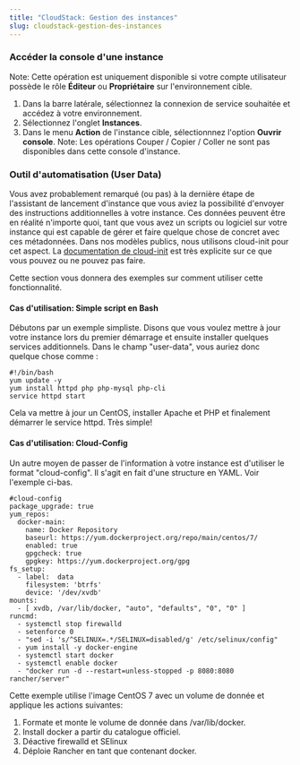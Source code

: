 ```yaml
---
title: "CloudStack: Gestion des instances"
slug: cloudstack-gestion-des-instances
---
```



### Accéder la console d'une instance
Note: Cette opération est uniquement disponible si votre compte utilisateur possède le rôle **Éditeur** ou **Propriétaire** sur l'environnement cible.

1. Dans la barre latérale, sélectionnez la connexion de service souhaitée et accédez à votre environnement.
1. Sélectionnez l'onglet **Instances**.
1. Dans le menu **Action** de l'instance cible, sélectionnnez l'option **Ouvrir console**.
Note: Les opérations Couper / Copier / Coller ne sont pas disponibles dans cette console d'instance.

### Outil d'automatisation (User Data)
Vous avez probablement remarqué (ou pas) à la dernière étape de l'assistant de lancement d'instance que vous aviez la possibilité d'envoyer des instructions additionnelles à votre instance. Ces données peuvent être en réalité n'importe quoi, tant que vous avez un scripts ou logiciel sur votre instance qui est capable de gérer et faire quelque chose de concret avec ces métadonnées. Dans nos modèles publics, nous utilisons cloud-init pour cet aspect. La [documentation de cloud-init](https://cloudinit.readthedocs.org/en/latest/) est très explicite sur ce que vous pouvez ou ne pouvez pas faire.

Cette section vous donnera des exemples sur comment utiliser cette fonctionnalité.

#### Cas d'utilisation: Simple script en Bash
Débutons par un exemple simpliste. Disons que vous voulez mettre à jour votre instance lors du premier démarrage et ensuite installer quelques services additionnels. Dans le champ "user-data", vous auriez donc quelque chose comme :

```
#!/bin/bash
yum update -y
yum install httpd php php-mysql php-cli
service httpd start
```

Cela va mettre à jour un CentOS, installer Apache et PHP et finalement démarrer le service httpd. Très simple!

#### Cas d'utilisation: Cloud-Config
Un autre moyen de passer de l'information à votre instance est d'utiliser le format "cloud-config". Il s'agit en fait d'une structure en YAML. Voir l'exemple ci-bas.

```
#cloud-config
package_upgrade: true
yum_repos:
  docker-main:
    name: Docker Repository
    baseurl: https://yum.dockerproject.org/repo/main/centos/7/
    enabled: true
    gpgcheck: true
    gpgkey: https://yum.dockerproject.org/gpg
fs_setup:
  - label:  data
    filesystem: 'btrfs'
    device: '/dev/xvdb'
mounts:
  - [ xvdb, /var/lib/docker, "auto", "defaults", "0", "0" ]
runcmd:
  - systemctl stop firewalld
  - setenforce 0
  - "sed -i 's/^SELINUX=.*/SELINUX=disabled/g' /etc/selinux/config"
  - yum install -y docker-engine
  - systemctl start docker
  - systemctl enable docker
  - "docker run -d --restart=unless-stopped -p 8080:8080 rancher/server"
```

Cette exemple utilise l'image CentOS 7 avec un volume de donnée et applique les actions suivantes:

1. Formate et monte le volume de donnée dans /var/lib/docker.
1. Install docker a partir du catalogue officiel.
1. Déactive firewalld et SElinux
1. Déploie Rancher en tant que contenant docker.
